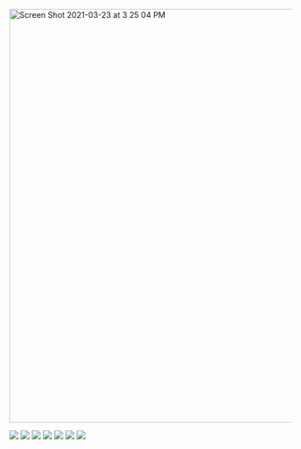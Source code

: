
[<img width="740" alt="Screen Shot 2021-03-23 at 3 25 04 PM" src="https://user-images.githubusercontent.com/17517253/113045235-f6eea180-9174-11eb-9ef6-36c70cf54311.png">](https://www.noamsauerutley.com/)

![](https://img.shields.io/badge/Elixir-informational?style=flat&logo=elixir&logoColor=9ba4b4&color=31363e)
![](https://img.shields.io/badge/Ruby-informational?style=flat&logo=ruby&logoColor=9ba4b4&color=31363e)
![](https://img.shields.io/badge/Golang-informational?style=flat&logo=go&logoColor=9ba4b4&color=31363e)
![](https://img.shields.io/badge/Javascript-informational?style=flat&logo=javascript&logoColor=9ba4b4&color=31363e)
![](https://img.shields.io/badge/React-informational?style=flat&logo=react&logoColor=9ba4b4&color=31363e)
![](https://img.shields.io/badge/PostgreSQL-informational?style=flat&logo=postgresql&logoColor=9ba4b4&color=31363e)
![](https://img.shields.io/badge/Graphql-informational?style=flat&logo=graphql&logoColor=9ba4b4&color=31363e)
